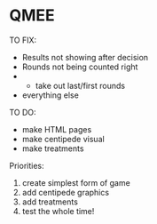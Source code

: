 # QMEE
 TO FIX:
- Results not showing after decision
- Rounds not being counted right
- - take out last/first rounds
- everything else

TO DO:
- make HTML pages
- make centipede visual
- make treatments

Priorities:
1. create simplest form of game
2. add centipede graphics
3. add treatments
4. test the whole time!
